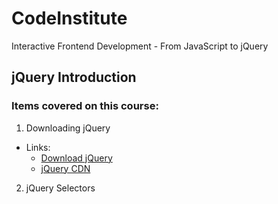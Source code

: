 # CodeInstitute

Interactive Frontend Development - From JavaScript to jQuery

## jQuery Introduction

### Items covered on this course:

1.  Downloading jQuery
  - Links: 
    - [Download jQuery](https://jquery.com/download/)
    - [jQuery CDN](https://code.jquery.com/)

2.  jQuery Selectors


